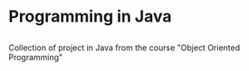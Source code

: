 # Programming in Java

## 

Collection of project in Java from the course "Object Oriented Programming"
